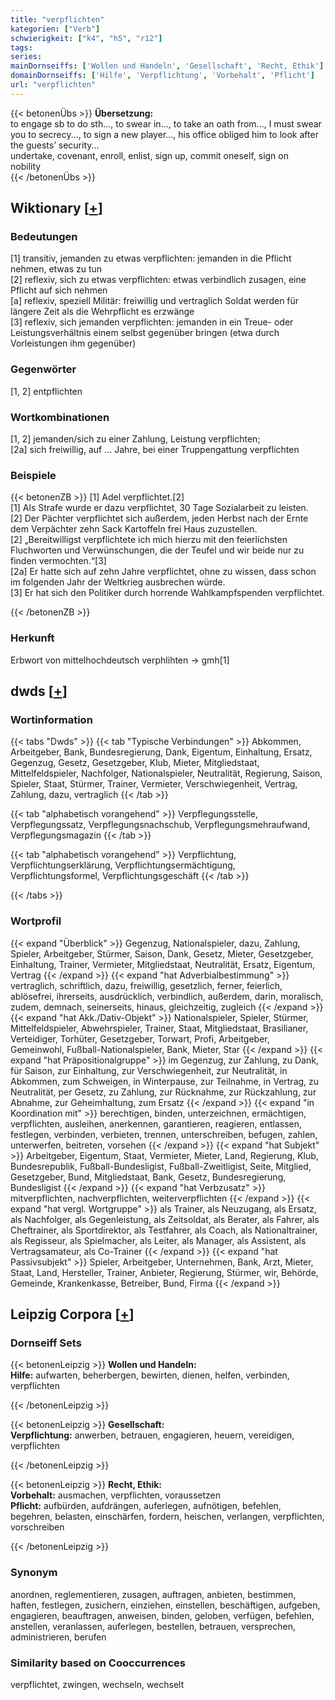 ```yaml
---
title: "verpflichten"
kategorien: ["Verb"]
schwierigkeit: ["k4", "h5", "r12"]
tags:
series:
mainDornseiffs: ['Wollen und Handeln', 'Gesellschaft', 'Recht, Ethik']
domainDornseiffs: ['Hilfe', 'Verpflichtung', 'Vorbehalt', 'Pflicht']
url: "verpflichten"
---
```


{{< betonenÜbs >}}
**Übersetzung:**  
to engage sb to do sth..., to swear in..., to take an oath from..., I must swear you to secrecy..., to sign a new player..., his office obliged him to look after the guests’ security...  
undertake, covenant, enroll, enlist, sign up, commit oneself, sign on  
nobility  
{{< /betonenÜbs >}}

## Wiktionary [[+](https://de.wiktionary.org/wiki/verpflichten)]

### Bedeutungen
[1] transitiv, jemanden zu etwas verpflichten: jemanden in die Pflicht nehmen, etwas zu tun  
[2] reflexiv, sich zu etwas verpflichten: etwas verbindlich zusagen, eine Pflicht auf sich nehmen  
[a] reflexiv, speziell Militär: freiwillig und vertraglich Soldat werden für längere Zeit als die Wehrpflicht es erzwänge  
[3] reflexiv, sich jemanden verpflichten: jemanden in ein Treue- oder Leistungsverhältnis einem selbst gegenüber bringen (etwa durch Vorleistungen ihm gegenüber)  

### Gegenwörter
[1, 2] entpflichten  

### Wortkombinationen
[1, 2] jemanden/sich zu einer Zahlung, Leistung verpflichten;  
[2a] sich freiwillig, auf … Jahre, bei einer Truppengattung verpflichten  

### Beispiele
{{< betonenZB >}}
[1] Adel verpflichtet.[2]  
[1] Als Strafe wurde er dazu verpflichtet, 30 Tage Sozialarbeit zu leisten.  
[2] Der Pächter verpflichtet sich außerdem, jeden Herbst nach der Ernte dem Verpächter zehn Sack Kartoffeln frei Haus zuzustellen.  
[2] „Bereitwilligst verpflichtete ich mich hierzu mit den feierlichsten Fluchworten und Verwünschungen, die der Teufel und wir beide nur zu finden vermochten.“[3]  
[2a] Er hatte sich auf zehn Jahre verpflichtet, ohne zu wissen, dass schon im folgenden Jahr der Weltkrieg ausbrechen würde.  
[3] Er hat sich den Politiker durch horrende Wahlkampfspenden verpflichtet.  

{{< /betonenZB >}}
### Herkunft
Erbwort von mittelhochdeutsch verphlihten → gmh[1]  



## dwds [[+](https://www.dwds.de/wb/verpflichten)]

### Wortinformation
{{< tabs "Dwds" >}}
{{< tab "Typische Verbindungen" >}}
Abkommen, Arbeitgeber, Bank, Bundesregierung, Dank, Eigentum, Einhaltung, Ersatz, Gegenzug, Gesetz, Gesetzgeber, Klub, Mieter, Mitgliedstaat, Mittelfeldspieler, Nachfolger, Nationalspieler, Neutralität, Regierung, Saison, Spieler, Staat, Stürmer, Trainer, Vermieter, Verschwiegenheit, Vertrag, Zahlung, dazu, vertraglich
{{< /tab >}}

{{< tab "alphabetisch vorangehend" >}}
Verpflegungsstelle, Verpflegungssatz, Verpflegungsnachschub, Verpflegungsmehraufwand, Verpflegungsmagazin
{{< /tab >}}

{{< tab "alphabetisch vorangehend" >}}
Verpflichtung, Verpflichtungserklärung, Verpflichtungsermächtigung, Verpflichtungsformel, Verpflichtungsgeschäft
{{< /tab >}}

{{< /tabs >}}

### Wortprofil
{{< expand "Überblick" >}} Gegenzug, Nationalspieler, dazu, Zahlung, Spieler, Arbeitgeber, Stürmer, Saison, Dank, Gesetz, Mieter, Gesetzgeber, Einhaltung, Trainer, Vermieter, Mitgliedstaat, Neutralität, Ersatz, Eigentum, Vertrag {{< /expand >}}
{{< expand "hat Adverbialbestimmung" >}} vertraglich, schriftlich, dazu, freiwillig, gesetzlich, ferner, feierlich, ablösefrei, ihrerseits, ausdrücklich, verbindlich, außerdem, darin, moralisch, zudem, demnach, seinerseits, hinaus, gleichzeitig, zugleich {{< /expand >}}
{{< expand "hat Akk./Dativ-Objekt" >}} Nationalspieler, Spieler, Stürmer, Mittelfeldspieler, Abwehrspieler, Trainer, Staat, Mitgliedstaat, Brasilianer, Verteidiger, Torhüter, Gesetzgeber, Torwart, Profi, Arbeitgeber, Gemeinwohl, Fußball-Nationalspieler, Bank, Mieter, Star {{< /expand >}}
{{< expand "hat Präpositionalgruppe" >}} im Gegenzug, zur Zahlung, zu Dank, für Saison, zur Einhaltung, zur Verschwiegenheit, zur Neutralität, in Abkommen, zum Schweigen, in Winterpause, zur Teilnahme, in Vertrag, zu Neutralität, per Gesetz, zu Zahlung, zur Rücknahme, zur Rückzahlung, zur Abnahme, zur Geheimhaltung, zum Ersatz {{< /expand >}}
{{< expand "in Koordination mit" >}} berechtigen, binden, unterzeichnen, ermächtigen, verpflichten, ausleihen, anerkennen, garantieren, reagieren, entlassen, festlegen, verbinden, verbieten, trennen, unterschreiben, befugen, zahlen, unterwerfen, beitreten, vorsehen {{< /expand >}}
{{< expand "hat Subjekt" >}} Arbeitgeber, Eigentum, Staat, Vermieter, Mieter, Land, Regierung, Klub, Bundesrepublik, Fußball-Bundesligist, Fußball-Zweitligist, Seite, Mitglied, Gesetzgeber, Bund, Mitgliedstaat, Bank, Gesetz, Bundesregierung, Bundesligist {{< /expand >}}
{{< expand "hat Verbzusatz" >}} mitverpflichten, nachverpflichten, weiterverpflichten {{< /expand >}}
{{< expand "hat vergl. Wortgruppe" >}} als Trainer, als Neuzugang, als Ersatz, als Nachfolger, als Gegenleistung, als Zeitsoldat, als Berater, als Fahrer, als Cheftrainer, als Sportdirektor, als Testfahrer, als Coach, als Nationaltrainer, als Regisseur, als Spielmacher, als Leiter, als Manager, als Assistent, als Vertragsamateur, als Co-Trainer {{< /expand >}}
{{< expand "hat Passivsubjekt" >}} Spieler, Arbeitgeber, Unternehmen, Bank, Arzt, Mieter, Staat, Land, Hersteller, Trainer, Anbieter, Regierung, Stürmer, wir, Behörde, Gemeinde, Krankenkasse, Betreiber, Bund, Firma {{< /expand >}}

## Leipzig Corpora [[+](https://corpora.uni-leipzig.de/en/res?word=verpflichten&corpusId=deu_newscrawl-public_2018)]

### Dornseiff Sets
{{< betonenLeipzig >}}
**Wollen und Handeln:**  
**Hilfe:** aufwarten, beherbergen, bewirten, dienen, helfen, verbinden, verpflichten  

{{< /betonenLeipzig >}}


{{< betonenLeipzig >}}
**Gesellschaft:**  
**Verpflichtung:** anwerben, betrauen, engagieren, heuern, vereidigen, verpflichten  

{{< /betonenLeipzig >}}


{{< betonenLeipzig >}}
**Recht, Ethik:**  
**Vorbehalt:** ausmachen, verpflichten, voraussetzen  
**Pflicht:** aufbürden, aufdrängen, auferlegen, aufnötigen, befehlen, begehren, belasten, einschärfen, fordern, heischen, verlangen, verpflichten, vorschreiben  

{{< /betonenLeipzig >}}

### Synonym
anordnen, reglementieren, zusagen, auftragen, anbieten, bestimmen, haften, festlegen, zusichern, einziehen, einstellen, beschäftigen, aufgeben, engagieren, beauftragen, anweisen, binden, geloben, verfügen, befehlen, anstellen, veranlassen, auferlegen, bestellen, betrauen, versprechen, administrieren, berufen


### Similarity based on Cooccurrences
verpflichtet, zwingen, wechseln, wechselt


